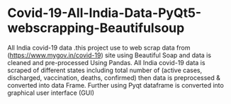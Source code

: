 # Covid-19-All-India-Data-PyQt5-webscrapping-Beautifulsoup
All India covid-19 data .this project use to web scrap data from (https://www.mygov.in/covid-19) site using Beautiful Soap and data is cleaned and pre-processed Using Pandas. All India covid-19 data is scraped of different states including total number of (active cases, discharged, vaccination, deaths, confirmed) then data is preprocessed &amp; converted into data Frame. Further using Pyqt dataframe is converted into graphical user interface (GUI)
